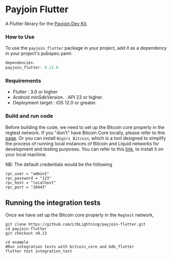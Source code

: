 # Payjoin Flutter

A Flutter library for the [Payjoin Dev Kit](https://payjoindevkit.org/).

### How to Use

To use the `payjoin_flutter` package in your project, add it as a dependency in your project's pubspec.yaml:

```dart
dependencies:
payjoin_flutter: 0.13.0
```
### Requirements

- Flutter : 3.0 or higher
- Android minSdkVersion. : API 23 or higher.
- Deployment target : iOS 12.0 or greater.

### Build and run code

Before building the code, we need to set up the Bitcoin core properly in the regtest network. If you "don't"
have Bitcoin Core locally, please refer to this [page](https://learn.saylor.org/mod/page/view.php?id=36347). Or you can
install `Nigiri Bitcoin`, which is a tool designed to simplify the process of running local instances of Bitcoin and
Liquid networks for development and testing purposes. You can refer to
this [link](https://github.com/vulpemventures/nigiri), to install it on your local machine.

NB: The default credentials would be the following
```
rpc_user = "admin1"
rpc_password = "123"
rpc_host = "localhost"
rpc_port = "18443"
```
## Running the integration tests
Once we have set up the Bitcoin core properly in the `Regtest` network, 

```shell
git clone https://github.com/LtbLightning/payjoin-flutter.git
cd payjoin-flutter
git checkout v0.13

cd example
#Run integration tests with bitcoin_core and bdk_flutter
flutter test integration_test
```

